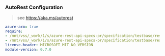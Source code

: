 ### AutoRest Configuration

> see https://aka.ms/autorest

``` yaml
azure-arm: true
require:
- /mnt/vss/_work/1/s/azure-rest-api-specs-pr/specification/testbase/resource-manager/readme.md
- /mnt/vss/_work/1/s/azure-rest-api-specs-pr/specification/testbase/resource-manager/readme.go.md
license-header: MICROSOFT_MIT_NO_VERSION
module-version: 0.7.0

```